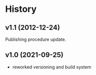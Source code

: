 # History

## v1.1 (2012-12-24)

Publishing procedure update.

## v1.0 (2021-09-25)

* reworked versioning and build system

